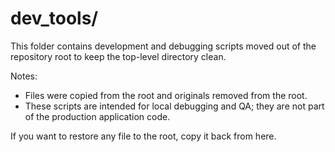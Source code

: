 dev_tools/
========

This folder contains development and debugging scripts moved out of the repository root to keep the top-level directory clean.

Notes:
- Files were copied from the root and originals removed from the root.
- These scripts are intended for local debugging and QA; they are not part of the production application code.

If you want to restore any file to the root, copy it back from here.
